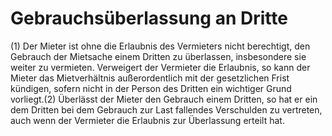 # Gebrauchsüberlassung an Dritte

(1) Der Mieter ist ohne die Erlaubnis des Vermieters nicht berechtigt, den Gebrauch der Mietsache einem Dritten zu überlassen, insbesondere sie weiter zu vermieten. Verweigert der Vermieter die Erlaubnis, so kann der Mieter das Mietverhältnis außerordentlich mit der gesetzlichen Frist kündigen, sofern nicht in der Person des Dritten ein wichtiger Grund vorliegt.(2) Überlässt der Mieter den Gebrauch einem Dritten, so hat er ein dem Dritten bei dem Gebrauch zur Last fallendes Verschulden zu vertreten, auch wenn der Vermieter die Erlaubnis zur Überlassung erteilt hat. 

